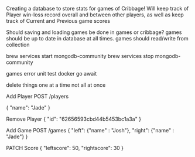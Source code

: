 Creating a database to store stats for games of Cribbage!
Will keep track of Player win-loss record overall and between other players, as well as keep track of Current and Previous game scores

Should saving and loading games be done in games or cribbage?
games should be up to date in database at all times. games should read/write from collection

brew services start mongodb-community
brew services stop mongodb-community


games
error
unit test
docker
go await

delete things one at a time not all at once


Add Player
POST /players

{
    "name": "Jade"
}

Remove Player
{
    "id": "62656593cbd44b5453bc1a3a"
}

Add Game
POST /games
{
    "left": {"name" : "Josh"},
    "right": {"name" : "Jade"}
}

PATCH Score
{
    "leftscore": 50,
    "rightscore": 30
}